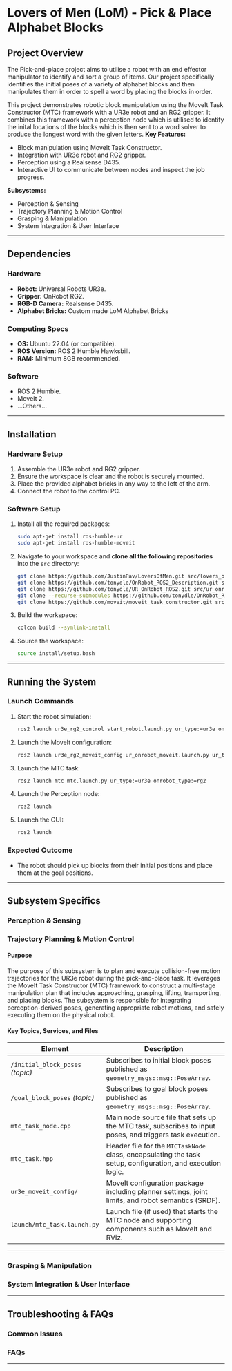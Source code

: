 # Lovers of Men (LoM) - Pick & Place Alphabet Blocks

## Project Overview
The Pick-and-place project aims to utilise a robot with an end effector manipulator to identify and sort a group of items. Our project specifically identifies the initial poses of a variety of alphabet blocks and then manipulates them in order to spell a word by placing the blocks in order.

This project demonstrates robotic block manipulation using the MoveIt Task Constructor (MTC) framework with a UR3e robot and an RG2 gripper. It combines this framework with a perception node which is utilised to identify the inital locations of the blocks which is then sent to a word solver to produce the longest word with the given letters.
**Key Features:**
- Block manipulation using MoveIt Task Constructor.
- Integration with UR3e robot and RG2 gripper.
- Perception using a Realsense D435.
- Interactive UI to communicate between nodes and inspect the job progress.

**Subsystems:**
- Perception & Sensing
- Trajectory Planning & Motion Control 
- Grasping & Manipulation 
- System Integration & User Interface 

---

## Dependencies

### Hardware
- **Robot:** Universal Robots UR3e.
- **Gripper:** OnRobot RG2.
- **RGB-D Camera:** Realsense D435.
- **Alphabet Bricks:** Custom made LoM Alphabet Bricks

### Computing Specs
- **OS:** Ubuntu 22.04 (or compatible).
- **ROS Version:** ROS 2 Humble Hawksbill.
- **RAM:** Minimum 8GB recommended.

### Software
- ROS 2 Humble.
- MoveIt 2.
- ...Others...

---

## Installation

### Hardware Setup
1. Assemble the UR3e robot and RG2 gripper.
2. Ensure the workspace is clear and the robot is securely mounted.
3. Place the provided alphabet bricks in any way to the left of the arm.
4. Connect the robot to the control PC.

### Software Setup
1. Install all the required packages:
   ```bash
   sudo apt-get install ros-humble-ur
   sudo apt-get install ros-humble-moveit
   ```

2. Navigate to your workspace and **clone all the following repositories** into the `src` directory:
   ```bash
   git clone https://github.com/JustinPav/LoversOfMen.git src/lovers_of_men
   git clone https://github.com/tonydle/OnRobot_ROS2_Description.git src/onrobot_description
   git clone https://github.com/tonydle/UR_OnRobot_ROS2.git src/ur_onrobot
   git clone --recurse-submodules https://github.com/tonydle/OnRobot_ROS2_Driver.git src/onrobot_driver
   git clone https://github.com/moveit/moveit_task_constructor.git src/moveit_task_constructor
   ```
3. Build the workspace:
   ```bash
   colcon build --symlink-install
   ```
4. Source the workspace:
   ```bash
   source install/setup.bash
   ```

---

## Running the System

### Launch Commands
1. Start the robot simulation:
   ```bash
   ros2 launch ur3e_rg2_control start_robot.launch.py ur_type:=ur3e onrobot_type:=rg2 robot_ip:=<robot_ip_here>
   ```
2. Launch the MoveIt configuration:
   ```bash
   ros2 launch ur3e_rg2_moveit_config ur_onrobot_moveit.launch.py ur_type:=ur3e onrobot_type:=rg2
   ```
3. Launch the MTC task:
   ```bash
   ros2 launch mtc mtc.launch.py ur_type:=ur3e onrobot_type:=rg2
   ```
4. Launch the Perception node:
    ```bash
   ros2 launch 
   ```
5. Launch the GUI:
    ```bash
   ros2 launch 
   ```

### Expected Outcome
- The robot should pick up blocks from their initial positions and place them at the goal positions.

---

## Subsystem Specifics

### Perception & Sensing

### Trajectory Planning & Motion Control 
#### Purpose
The purpose of this subsystem is to plan and execute collision-free motion trajectories for the UR3e robot during the pick-and-place task. It leverages the MoveIt Task Constructor (MTC) framework to construct a multi-stage manipulation plan that includes approaching, grasping, lifting, transporting, and placing blocks. The subsystem is responsible for integrating perception-derived poses, generating appropriate robot motions, and safely executing them on the physical robot.

#### Key Topics, Services, and Files

| Element | Description |
|--------|-------------|
| `/initial_block_poses` *(topic)* | Subscribes to initial block poses published as `geometry_msgs::msg::PoseArray`. |
| `/goal_block_poses` *(topic)* | Subscribes to goal block poses published as `geometry_msgs::msg::PoseArray`. |
| `mtc_task_node.cpp` | Main node source file that sets up the MTC task, subscribes to input poses, and triggers task execution. |
| `mtc_task.hpp` | Header file for the `MTCTaskNode` class, encapsulating the task setup, configuration, and execution logic. |
| `ur3e_moveit_config/` | MoveIt configuration package including planner settings, joint limits, and robot semantics (SRDF). |
| `launch/mtc_task.launch.py` | Launch file (if used) that starts the MTC node and supporting components such as MoveIt and RViz. |

---

### Grasping & Manipulation 

### System Integration & User Interface 


---

## Troubleshooting & FAQs

### Common Issues

### FAQs


---